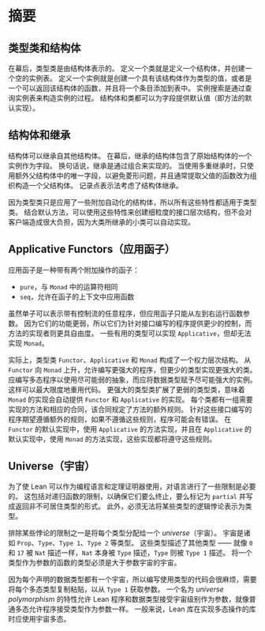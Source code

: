 # 摘要

## 类型类和结构体

在幕后，类型类是由结构体表示的。
定义一个类就是定义一个结构体，并创建一个空的实例表。
定义一个实例就是创建一个具有该结构体作为类型的值，或者是一个可以返回该结构体的函数，并且将一个条目添加到表中。
实例搜索是通过查询实例表来构造实例的过程。
结构体和类都可以为字段提供默认值（即方法的默认实现）。

## 结构体和继承

结构体可以继承自其他结构体。
在幕后，继承的结构体包含了原始结构体的一个实例作为字段。
换句话说，继承是通过组合来实现的。
当使用多重继承时，只使用额外父结构体中的唯一字段，以避免菱形问题，并且通常提取父值的函数改为组织构造一个父结构体。
记录点表示法考虑了结构体继承。

因为类型类只是应用了一些附加自动化的结构体，所以所有这些特性都适用于类型类。
结合默认方法，可以使用这些特性来创建细粒度的接口层次结构，但不会对客户端造成很大负担，因为大类所继承的小类可以自动实现。

## Applicative Functors（应用函子）

应用函子是一种带有两个附加操作的函子：
 * `pure`，与 `Monad` 中的运算符相同
 * `seq`，允许在函子的上下文中应用函数
 
虽然单子可以表示带有控制流的任意程序，但应用函子只能从左到右运行函数参数。
因为它们的功能更弱，所以它们为针对接口编写的程序提供更少的控制，而方法的实现者则更具自由度。
一些有用的类型可以实现 `Applicative`，但却无法实现 `Monad`。

实际上，类型类 `Functor`、`Applicative` 和 `Monad` 构成了一个权力层次结构。
从 `Functor` 向 `Monad` 上升，允许编写更强大的程序，但更少的类型实现更强大的类。
应编写多态程序以使用尽可能弱的抽象，而应将数据类型赋予尽可能强大的实例。
这样可以最大限度地重用代码。
更强大的类型类扩展了更弱的类型类，意味着 `Monad` 的实现会自动提供 `Functor` 和 `Applicative` 的实现。
每个类都有一组需要实现的方法和相应的合同，该合同规定了方法的额外规则。
针对这些接口编写的程序期望遵循额外的规则，如果不遵循这些规则，程序可能会有错误。
在 `Functor` 的默认实现中，使用 `Applicative` 的方法实现，并且在 `Applicative` 的默认实现中，使用 `Monad` 的方法实现，这些实现都将遵守这些规则。

## Universe（宇宙）

为了使 Lean 可以作为编程语言和定理证明器使用，对语言进行了一些限制是必要的。
这包括对递归函数的限制，以确保它们要么终止，要么标记为 `partial` 并写成返回非不可居住类型的形式。
此外，必须无法将某些类型的逻辑悖论表示为类型。

排除某些悖论的限制之一是将每个类型分配给一个 _universe_（宇宙）。
宇宙是诸如 `Prop`、`Type`、`Type 1`、`Type 2` 等类型。
这些类型描述了其他类型 —— 就像 `0` 和 `17` 被 `Nat` 描述一样，`Nat` 本身被 `Type` 描述，`Type` 则被 `Type 1` 描述。
将一个类型作为参数的函数的类型必须是大于参数宇宙的宇宙。

因为每个声明的数据类型都有一个宇宙，所以编写使用类型的代码会很麻烦，需要将每个多态类型复制粘贴，以从 `Type 1` 获取参数。
一个名为 _universe polymorphism_ 的特性允许 Lean 程序和数据类型接受宇宙级别作为参数，就像普通多态允许程序接受类型作为参数一样。
一般来说，Lean 库在实现多态操作的库时应使用宇宙多态。